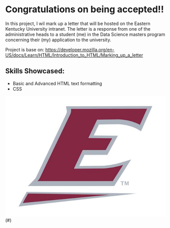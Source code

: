# Congratulations on being accepted!! 

In this project, I wil mark up a letter that will be hosted on the Eastern Kentucky University intranet. The letter is a response from one of the administrative heads to a student (me) in the Data Science masters program concerning their (my) application to the university. 

Project is base on: https://developer.mozilla.org/en-US/docs/Learn/HTML/Introduction_to_HTML/Marking_up_a_letter

## Skills Showcased:
- Basic and Advanced HTML text formatting
- CSS


![](ekulogo.png)(#)

